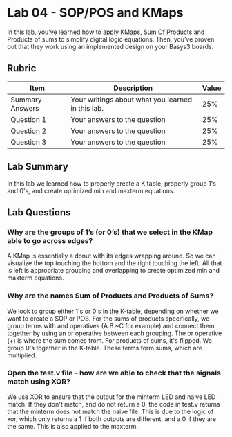 # Lab 04 - SOP/POS and KMaps

In this lab, you’ve learned how to apply KMaps, Sum Of Products and Products of
sums to simplify digital logic equations. Then, you’ve proven out that they work
using an implemented design on your Basys3 boards.

## Rubric

| Item | Description | Value |
| ---- | ----------- | ----- |
| Summary Answers | Your writings about what you learned in this lab. | 25% |
| Question 1 | Your answers to the question | 25% |
| Question 2 | Your answers to the question | 25% |
| Question 3 | Your answers to the question | 25% |

## Lab Summary

In this lab we learned how to properly create a K table, properly group 1's and 0's, and create optimized min and maxterm equations.

## Lab Questions

### Why are the groups of 1’s (or 0’s) that we select in the KMap able to go across edges?
A KMap is essentially a donut with its edges wrapping around. So we can visualize the top touching the bottom and the right touching the left. All that is left is appropriate grouping and overlapping to 
create optimized min and maxterm equations.

### Why are the names Sum of Products and Products of Sums?
We look to group either 1's or 0's in the K-table, depending on whether we want to create a SOP or POS. For the sums of products specifically, we group terms with and operatives (A.B.~C for example) and connect them together by using an or operative between each grouping. The or operative (+) is where the sum comes from. For products of sums, it's flipped. We group 0's together in the K-table. These terms form sums, which are multiplied. 

### Open the test.v file – how are we able to check that the signals match using XOR?
We use XOR to ensure that the output for the minterm LED and naive LED match. If they don't match, and do not return a 0, the code in test.v returns that the minterm does not match the naive file. This is due to the logic of xor, which only returns a 1 if both outputs are different, and a 0 if they are the same. This is also applied to the maxterm. 
